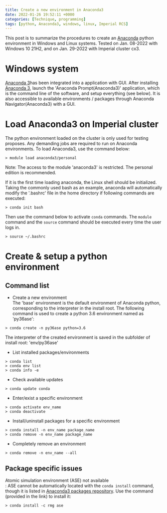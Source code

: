 ```yaml
---
title: Create a new environment in Anaconda3
date: 2022-01-26 19:52:11 +0000
categories: [Technique, programming]
tags: [python, Anaconda3, windows, linux, Imperial RCS]
---
```

This post is to summarize the procedures to create an [Anaconda](https://www.anaconda.com/) python environment in Windows and Linux systems. Tested on Jan. 08-2022 with Windows 10 21H2, and on Jan. 29-2022 with Imperial cluster cx3. 

# Windows system
[Anaconda 3](https://www.anaconda.com/products/individual)has been integrated into a application with GUI. After installing [Anaconda 3](https://www.anaconda.com/products/individual), launch the 'Anaconda Prompt(Anaconda3)' application, which is the command line of the software, and setup everything (see below). It is also accessible to available environments / packages through Anaconda Navigator(Anaconda3) with a GUI. 

# Load Anaconda3 on Imperial cluster
The python environment loaded on the cluster is only used for testing proposes. Any demanding jobs are required to run on Anaconda environments. To load Anaconda3, use the command below: 

``` console
> module load anaconda3/personal
```

Note: The access to the module 'anaconda3' is restricted. The personal edition is recommended. 

If it is the first time loading anaconda, the Linux shell should be initialized. Taking the commonly used bash as an example, anaconda will automatically modify the '.bashrc' file in the home directory if following commands are executed: 

``` console
> conda init bash
```

Then use the command below to activate `conda` commands. The `module` command and the `source` command should be executed every time the user logs in. 

``` console
> source ~/.bashrc
```

# Create & setup a python environment
## Command list
- Create a new environment  
The 'base' environment is the default environment of Anaconda python, corresponding to the interpreter in the install root. The following command is used to create a python 3.6 environment named as 'py36ase': 

``` console
> conda create -n py36ase python=3.6
```

The interpreter of the created environment is saved in the subfolder of install root: 'env/py36ase'

- List installed packages/environments

``` console
> conda list
> conda env list
> conda info -e
```

- Check available updates 

``` console
> conda update conda
```

- Enter/exist a specific environment 

``` console
> conda activate env_name
> conda deactivate
```

- Install/uninstall packages for a specific environment

``` console
> conda install -n env_name package_name
> conda remove -n env_name package_name
```

- Completely remove an environment

``` console
> conda remove -n env_name --all
```

## Package specific issues
Atomic simulation environment (ASE) not available  
: ASE cannot be automatically located with the `conda install` command, though it is listed in [Anaconda3 packages repository](https://anaconda.org/rmg/ase). Use the command (provided in the link) to install it: 

``` console
> conda install -c rmg ase
```